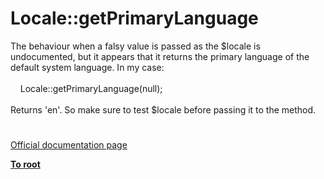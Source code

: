 # Locale::getPrimaryLanguage




<div class="phpcode"><span class="html">
The behaviour when a falsy value is passed as the $locale is undocumented, but it appears that it returns the primary language of the default system language. In my case:<br><br>&#xA0; &#xA0; Locale::getPrimaryLanguage(null);<br><br>Returns &apos;en&apos;. So make sure to test $locale before passing it to the method.</span>
</div>
  

#

[Official documentation page](https://www.php.net/manual/en/locale.getprimarylanguage.php)

**[To root](/README.md)**